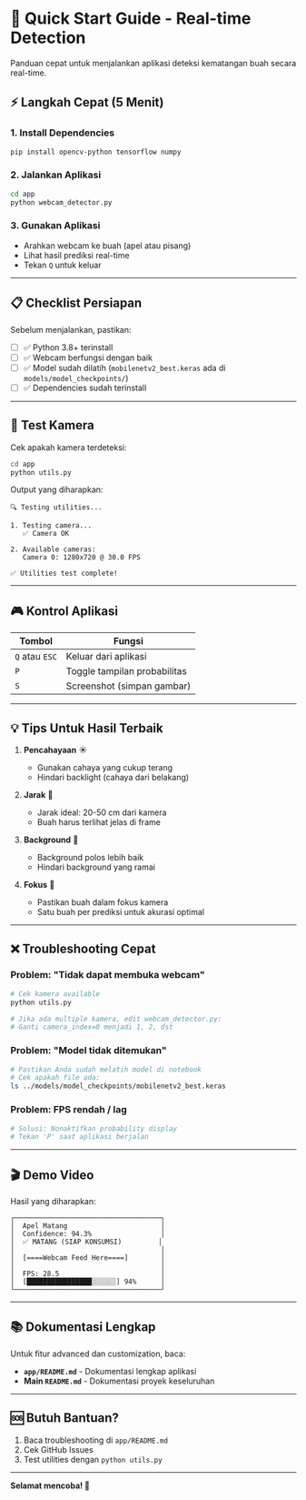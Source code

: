 # 🚀 Quick Start Guide - Real-time Detection

Panduan cepat untuk menjalankan aplikasi deteksi kematangan buah secara real-time.

## ⚡ Langkah Cepat (5 Menit)

### 1. Install Dependencies
```bash
pip install opencv-python tensorflow numpy
```

### 2. Jalankan Aplikasi
```bash
cd app
python webcam_detector.py
```

### 3. Gunakan Aplikasi
- Arahkan webcam ke buah (apel atau pisang)
- Lihat hasil prediksi real-time
- Tekan `Q` untuk keluar

---

## 📋 Checklist Persiapan

Sebelum menjalankan, pastikan:

- [ ] ✅ Python 3.8+ terinstall
- [ ] ✅ Webcam berfungsi dengan baik
- [ ] ✅ Model sudah dilatih (`mobilenetv2_best.keras` ada di `models/model_checkpoints/`)
- [ ] ✅ Dependencies sudah terinstall

---

## 🧪 Test Kamera

Cek apakah kamera terdeteksi:

```bash
cd app
python utils.py
```

Output yang diharapkan:
```
🔍 Testing utilities...

1. Testing camera...
   ✅ Camera OK

2. Available cameras:
   Camera 0: 1280x720 @ 30.0 FPS

✅ Utilities test complete!
```

---

## 🎮 Kontrol Aplikasi

| Tombol | Fungsi |
|--------|--------|
| `Q` atau `ESC` | Keluar dari aplikasi |
| `P` | Toggle tampilan probabilitas |
| `S` | Screenshot (simpan gambar) |

---

## 💡 Tips Untuk Hasil Terbaik

1. **Pencahayaan** ☀️
   - Gunakan cahaya yang cukup terang
   - Hindari backlight (cahaya dari belakang)

2. **Jarak** 📏
   - Jarak ideal: 20-50 cm dari kamera
   - Buah harus terlihat jelas di frame

3. **Background** 🎨
   - Background polos lebih baik
   - Hindari background yang ramai

4. **Fokus** 🎯
   - Pastikan buah dalam fokus kamera
   - Satu buah per prediksi untuk akurasi optimal

---

## ❌ Troubleshooting Cepat

### Problem: "Tidak dapat membuka webcam"
```bash
# Cek kamera available
python utils.py

# Jika ada multiple kamera, edit webcam_detector.py:
# Ganti camera_index=0 menjadi 1, 2, dst
```

### Problem: "Model tidak ditemukan"
```bash
# Pastikan Anda sudah melatih model di notebook
# Cek apakah file ada:
ls ../models/model_checkpoints/mobilenetv2_best.keras
```

### Problem: FPS rendah / lag
```bash
# Solusi: Nonaktifkan probability display
# Tekan 'P' saat aplikasi berjalan
```

---

## 🎬 Demo Video

Hasil yang diharapkan:

```
┌────────────────────────────────────┐
│  Apel Matang                       │
│  Confidence: 94.3%                 │
│  ✅ MATANG (SIAP KONSUMSI)         │
│                                    │
│  [====Webcam Feed Here====]        │
│                                    │
│  FPS: 28.5                         │
│  [████████████████░░░░░░] 94%      │
└────────────────────────────────────┘
```

---

## 📚 Dokumentasi Lengkap

Untuk fitur advanced dan customization, baca:
- **`app/README.md`** - Dokumentasi lengkap aplikasi
- **Main `README.md`** - Dokumentasi proyek keseluruhan

---

## 🆘 Butuh Bantuan?

1. Baca troubleshooting di `app/README.md`
2. Cek GitHub Issues
3. Test utilities dengan `python utils.py`

---

**Selamat mencoba! 🎉**
